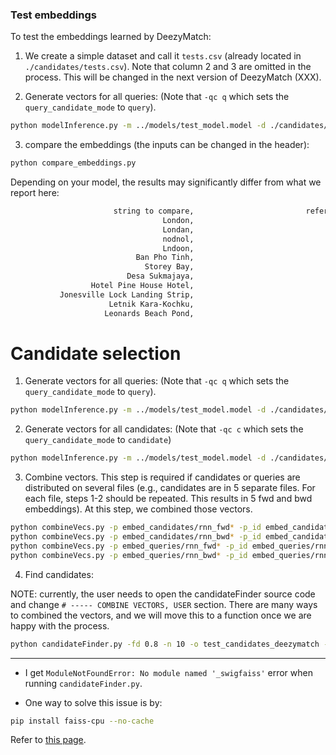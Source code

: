 ### Test embeddings

To test the embeddings learned by DeezyMatch:

1. We create a simple dataset and call it `tests.csv` (already located in `./candidates/tests.csv`). Note that column 2 and 3 are omitted in the process. This will be changed in the next version of DeezyMatch (XXX).

2. Generate vectors for all queries: (Note that `-qc q` which sets the `query_candidate_mode` to `query`).

```bash
python modelInference.py -m ../models/test_model.model -d ./candidates/tests.csv -v ../vocabs/test_model.pickle -i ../input_dfm.yaml -n 10000 -mode generate_vectors -qc q
``` 

3. compare the embeddings (the inputs can be changed in the header):

```bash
python compare_embeddings.py
```

Depending on your model, the results may significantly differ from what we report here:

```bash
                       string to compare,                         reference string, l2_norm
                                  London,                                   London, 0.0
                                  Londan,                                   London, 0.046379465609788895
                                  nodnol,                                   London, 0.8457154035568237
                                  Lndoon,                                   London, 0.25316423177719116
                            Ban Pho Tinh,                                   London, 1.9595017433166504
                              Storey Bay,                                   London, 2.2820239067077637
                          Desa Sukmajaya,                                   London, 2.0710322856903076
                  Hotel Pine House Hotel,                                   London, 1.3341679573059082
           Jonesville Lock Landing Strip,                                   London, 1.1363288164138794
                      Letnik Kara-Kochku,                                   London, 1.0316883325576782
                     Leonards Beach Pond,                                   London, 0.49187901616096497
```

# Candidate selection

1. Generate vectors for all queries: (Note that `-qc q` which sets the `query_candidate_mode` to `query`).

```bash
python modelInference.py -m ../models/test_model.model -d ./candidates/tests.csv -v ../vocabs/test_model.pickle -i ../input_dfm.yaml -mode generate_vectors -qc q
``` 

2. Generate vectors for all candidates: (Note that `-qc c` which sets the `query_candidate_mode` to `candidate`)

```bash
python modelInference.py -m ../models/test_model.model -d ./candidates/tests.csv -v ../vocabs/test_model.pickle -i ../input_dfm.yaml -mode generate_vectors -qc c
``` 

3. Combine vectors. This step is required if candidates or queries are distributed on several files (e.g., candidates are in 5 separate files. For each file, steps 1-2 should be repeated. This results in 5 fwd and bwd embeddings). At this step, we combined those vectors.

```bash
python combineVecs.py -p embed_candidates/rnn_fwd* -p_id embed_candidates/rnn_indxs_0 -df df/candidates.df -n candidates_fwd -o combined
python combineVecs.py -p embed_candidates/rnn_bwd* -p_id embed_candidates/rnn_indxs_0 -df df/candidates.df -n candidates_bwd -o combined
python combineVecs.py -p embed_queries/rnn_fwd* -p_id embed_queries/rnn_indxs_0 -df df/queries.df -n queries_fwd -o combined
python combineVecs.py -p embed_queries/rnn_bwd* -p_id embed_queries/rnn_indxs_0 -df df/queries.df -n queries_bwd -o combined
```

4. Find candidates:

NOTE: currently, the user needs to open the candidateFinder source code and change `# ----- COMBINE VECTORS, USER` section. There are many ways to combined the vectors, and we will move this to a function once we are happy with the process.

```bash
python candidateFinder.py -fd 0.8 -n 10 -o test_candidates_deezymatch -sz 4
```

---

* I get `ModuleNotFoundError: No module named '_swigfaiss'` error when running `candidateFinder.py`.

- One way to solve this issue is by:

```bash
pip install faiss-cpu --no-cache
```

Refer to [this page](https://github.com/facebookresearch/faiss/issues/821).
